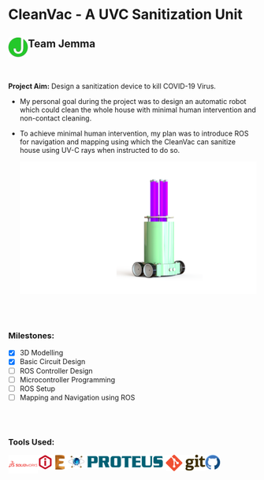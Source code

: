# CleanVac - A UVC Sanitization Unit

## Team Jemma <img width="40px" align="left" alt="Jemma Logo" src="Presentation/Images/Logo.png">
<br />
<br />

**Project Aim:** Design a sanitization device to kill COVID-19 Virus.
- My personal goal during the project was to design an automatic robot which could clean the whole house with minimal human intervention and non-contact cleaning.
- To achieve minimal human intervention, my plan was to introduce ROS for navigation and mapping using which the CleanVac can sanitize house using UV-C rays when instructed to do so.

  <img width="1000px"  alt="Arduino" src="Presentation/Images/Mechanical Design/2.png">

<br />
<br />

### Milestones:
- [x] 3D Modelling
- [x] Basic Circuit Design
- [ ] ROS Controller Design
- [ ] Microcontroller Programming
- [ ] ROS Setup
- [ ] Mapping and Navigation using ROS

<br />
<br />

### Tools Used:

[<img width="60px" align="left" alt="Solidworks" src="Resources/Logos/Solidworks Logo.png">](https://github.com/Parth-Robo-Mania/Clean_Vac/tree/main/3D%20Design)<img width="30px" align="left" alt="Ideamaker" src="Resources/Logos/Ideamaker Logo.png">
[<img width="30px" align="left" alt="Eagle CAD" src="Resources/Logos/Eagle Logo.png">](https://github.com/Parth-Robo-Mania/Clean_Vac/tree/main/Presentation/Images/Electronics%20Design)[<img width="200px" align="left" alt="Proteus" src="Resources/Logos/Proteus Logo.png">](https://github.com/Parth-Robo-Mania/Clean_Vac/tree/main/Electronics/Simulation)
<img width="80px" align="left" alt="Git" src="Resources/Logos/Git Logo.jpeg">
<img width="30px" align="left" alt="GitHub" src="Resources/Logos/GitHub Logo.jpeg">
